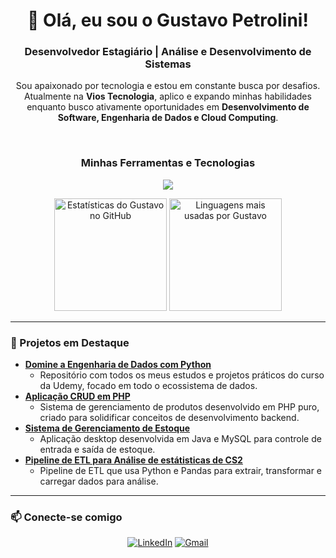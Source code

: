 <h1 align="center">👋 Olá, eu sou o Gustavo Petrolini!</h1>
<h3 align="center">Desenvolvedor Estagiário | Análise e Desenvolvimento de Sistemas</h3>

<p align="center">
  Sou apaixonado por tecnologia e estou em constante busca por desafios. Atualmente na <strong>Vios Tecnologia</strong>, aplico e expando minhas habilidades enquanto busco ativamente oportunidades em <strong>Desenvolvimento de Software, Engenharia de Dados e Cloud Computing</strong>.
</p>
<br>

<h3 align="center">Minhas Ferramentas e Tecnologias</h3>
<p align="center"> <img src="https://skillicons.dev/icons?i=php,python,mysql,postgres,pd,git,github,linux,docker&perline=9" /> </p>

<div align="center">
  <img height="180em" src="https://github-readme-stats.vercel.app/api?username=GPetrolini&show_icons=true&locale=pt-br&theme=dracula&count_private=true" alt="Estatísticas do Gustavo no GitHub"/>
  <img height="180em" src="https://github-readme-stats.vercel.app/api/top-langs/?username=GPetrolini&layout=compact&locale=pt-br&theme=dracula" alt="Linguagens mais usadas por Gustavo"/>
</div>

---
### 📂 Projetos em Destaque

* **[Domine a Engenharia de Dados com Python](https://github.com/GPetrolini/Domine-a-Engenharia-de-Dados-Curso-Udemy)**
    * Repositório com todos os meus estudos e projetos práticos do curso da Udemy, focado em todo o ecossistema de dados.
* **[Aplicação CRUD em PHP](https://github.com/GPetrolini/ItensGamer-CRUD-PHP)**
    * Sistema de gerenciamento de produtos desenvolvido em PHP puro, criado para solidificar conceitos de desenvolvimento backend.
* **[Sistema de Gerenciamento de Estoque](https://github.com/GPetrolini/A3psc)**
    * Aplicação desktop desenvolvida em Java e MySQL para controle de entrada e saída de estoque.
* **[Pipeline de ETL para Análise de estátisticas de CS2](https://github.com/GPetrolini/projeto-etl-cs)**
    * Pipeline de ETL que usa Python e Pandas para extrair, transformar e carregar dados para análise.

---

### 📫 Conecte-se comigo
<p align="center">
<a href="https://www.linkedin.com/in/gustavo-petrolini-885080213/" target="_blank"><img src="https://img.shields.io/badge/LinkedIn-0077B5?style=for-the-badge&logo=linkedin&logoColor=white" alt="LinkedIn"></a>
<a href="mailto:guspetrolini@gmail.com"><img src="https://img.shields.io/badge/Gmail-D14836?style=for-the-badge&logo=gmail&logoColor=white" alt="Gmail"></a>
</p>
